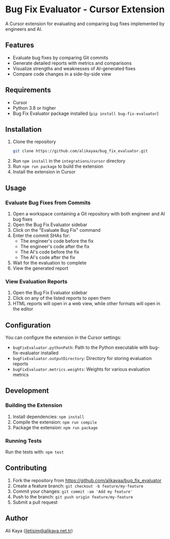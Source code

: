 # Bug Fix Evaluator - Cursor Extension

A Cursor extension for evaluating and comparing bug fixes implemented by engineers and AI.

## Features

- Evaluate bug fixes by comparing Git commits
- Generate detailed reports with metrics and comparisons
- Visualize strengths and weaknesses of AI-generated fixes
- Compare code changes in a side-by-side view

## Requirements

- Cursor
- Python 3.8 or higher
- Bug Fix Evaluator package installed (`pip install bug-fix-evaluator`)

## Installation

1. Clone the repository
   ```bash
   git clone https://github.com/alikayaa/bug_fix_evaluator.git
   ```
2. Run `npm install` in the `integrations/cursor` directory
3. Run `npm run package` to build the extension
4. Install the extension in Cursor

## Usage

### Evaluate Bug Fixes from Commits

1. Open a workspace containing a Git repository with both engineer and AI bug fixes
2. Open the Bug Fix Evaluator sidebar
3. Click on the "Evaluate Bug Fix" command
4. Enter the commit SHAs for:
   - The engineer's code before the fix
   - The engineer's code after the fix
   - The AI's code before the fix
   - The AI's code after the fix
5. Wait for the evaluation to complete
6. View the generated report

### View Evaluation Reports

1. Open the Bug Fix Evaluator sidebar
2. Click on any of the listed reports to open them
3. HTML reports will open in a web view, while other formats will open in the editor

## Configuration

You can configure the extension in the Cursor settings:

- `bugFixEvaluator.pythonPath`: Path to the Python executable with bug-fix-evaluator installed
- `bugFixEvaluator.outputDirectory`: Directory for storing evaluation reports
- `bugFixEvaluator.metrics.weights`: Weights for various evaluation metrics

## Development

### Building the Extension

1. Install dependencies: `npm install`
2. Compile the extension: `npm run compile`
3. Package the extension: `npm run package`

### Running Tests

Run the tests with: `npm test`

## Contributing

1. Fork the repository from https://github.com/alikayaa/bug_fix_evaluator
2. Create a feature branch: `git checkout -b feature/my-feature`
3. Commit your changes: `git commit -am 'Add my feature'`
4. Push to the branch: `git push origin feature/my-feature`
5. Submit a pull request

## Author

Ali Kaya (iletisim@alikaya.net.tr) 